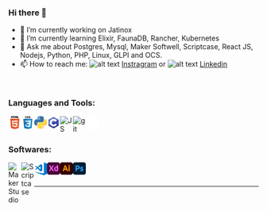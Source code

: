 ### Hi there 👋

- 🔭 I’m currently working on Jatinox
- 🌱 I’m currently learning Elixir, FaunaDB, Rancher, Kubernetes
- 💬 Ask me about Postgres, Mysql, Maker Softwell, Scriptcase, React JS, Nodejs, Python, PHP, Linux, GLPI and OCS.
- 📫 How to reach me: ![alt text](https://icons.iconarchive.com/icons/uiconstock/socialmedia/16/Instagram-icon.png "Instagram") [Instragram](https://www.instagram.com/_gulima_/) or ![alt text](https://icons.iconarchive.com/icons/danleech/simple/16/linkedin-icon.png "Linkedin") [Linkedin](https://www.linkedin.com/in/gustavo-lima-b150421b/)



<br/>

### Languages and Tools:


<a href="https://www.w3.org/html/" target="_blank"><img align="left" alt="HTML5" width="26px" src="https://raw.githubusercontent.com/github/explore/80688e429a7d4ef2fca1e82350fe8e3517d3494d/topics/html/html.png" /></a>
<a href="https://www.w3schools.com/css/" target="_blank"><img align="left" alt="CSS3" width="26px" src="https://raw.githubusercontent.com/github/explore/80688e429a7d4ef2fca1e82350fe8e3517d3494d/topics/css/css.png" /></a>
<a href="https://www.python.org" target="_blank"> <img align="left" alt="Python" width="26px" src="https://github.com/Aakarsh-B/trying-repos/blob/master/python-5.svg?raw=true"/> </a>
<a href="https://www.cprogramming.com/" target="_blank"> <img align="left" alt="C" width="26px" src="https://github.com/Aakarsh-B/trying-repos/blob/master/c-programming.png"/> </a>
<a href="https://www.w3schools.com/js/" target="_blank"> <img align="left" alt="JS" width="26px" src="https://cdn-images-1.medium.com/max/800/1*Mn_mGNUGxK6gCROym_z8Bg.png"/> </a>
<a href="https://git-scm.com/" target="_blank"> <img align="left" alt="git" width="26px" src="https://www.vectorlogo.zone/logos/git-scm/git-scm-icon.svg"/> </a>
<img align="left" alt="GitHub" width="26px" src="https://github.com/Aakarsh-B/trying-repos/blob/master/github.svg" />
<br />
<br />
### Softwares:

<a href="https://mundomaker.com.br/" target="_blank"> <img align="left" alt="Maker Studio" width="26px" src="https://encrypted-tbn0.gstatic.com/images?q=tbn:ANd9GcQx2k9w9djZ2BCyJKpuGOuEfPt_qRYIFavcRw&usqp=CAU"/> </a>
<a href="https://www.scriptcase.com.br/" target="_blank"> <img align="left" alt="Scriptcase" width="26px" src="https://www.scriptcase.com.br/v9_tutorial/img/icon-sc.png"/> </a>
<img align="left" alt="Visual Studio Code" width="26px" src="https://raw.githubusercontent.com/github/explore/80688e429a7d4ef2fca1e82350fe8e3517d3494d/topics/visual-studio-code/visual-studio-code.png" />
<a href="https://www.adobe.com/products/xd.html" target="_blank"> <img align="left" alt="XD" width="26px" src="https://github.com/Aakarsh-B/trying-repos/blob/master/adobexd.png?raw=true"/> </a> 
<a href="https://www.adobe.com/in/products/illustrator.html" target="_blank"> <img align="left" alt="Illustrator" width="26px" src="https://github.com/Aakarsh-B/trying-repos/blob/master/illustrator.png?raw=true"/> </a> 
<a href="https://www.photoshop.com/en" target="_blank"> <img align="left" alt="Photoshop" width="26px" src="https://github.com/Aakarsh-B/trying-repos/blob/master/photoshop.png?raw=true"/> </a>


<br />
<br />

---


